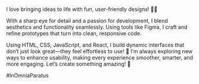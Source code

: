 I love bringing ideas to life with fun, user-friendly designs! 🎨✨

With a sharp eye for detail and a passion for development, I blend aesthetics and functionality seamlessly. Using tools like Figma, I craft and refine prototypes that turn into clean, responsive code.

Using HTML, CSS, JavaScript, and React, I build dynamic interfaces that don’t just look great—they feel effortless to use! 🚀 I’m always exploring new ways to enhance usability, making every experience smoother, smarter, and more engaging. Let’s create something amazing! 🙌

#InOmniaParatus

<!---
LauCarrillo21/LauCarrillo21 is a ✨ special ✨ repository because its `README.md` (this file) appears on your GitHub profile.
You can click the Preview link to take a look at your changes.
--->
